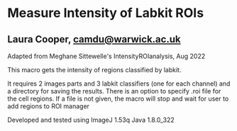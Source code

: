 # Measure Intensity of Labkit ROIs
## Laura Cooper, camdu@warwick.ac.uk
Adapted from Meghane Sittewelle's IntensityROIanalysis, Aug 2022

This macro gets the intensity of regions classified by labkit.

It requires 2 images parts and 3 labkit classifiers (one for each channel) and a directory for saving the results.
There is an option to specify .roi file for the cell regions. If a file is not given, the macro will stop and wait for user to add regions to ROI manager

Developed and tested using ImageJ 1.53q Java 1.8.0_322
